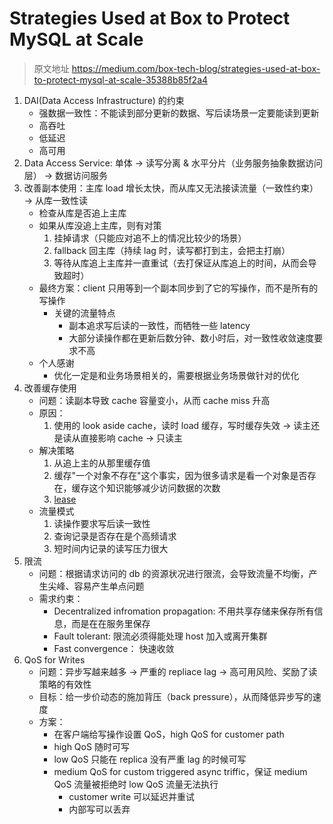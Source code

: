 # Strategies Used at Box to Protect MySQL at Scale
> 原文地址 https://medium.com/box-tech-blog/strategies-used-at-box-to-protect-mysql-at-scale-35388b85f2a4

1. DAI(Data Access Infrastructure) 的约束
    - 强数据一致性：不能读到部分更新的数据、写后读场景一定要能读到更新
    - 高吞吐
    - 低延迟
    - 高可用
2. Data Access Service: 单体 -> 读写分离 & 水平分片（业务服务抽象数据访问层） -> 数据访问服务
3. 改善副本使用：主库 load 增长太快，而从库又无法接读流量（一致性约束） -> 从库一致性读
    - 检查从库是否追上主库
    - 如果从库没追上主库，则有对策
        1. 挂掉请求（只能应对追不上的情况比较少的场景）
        2. fallback 回主库（持续 lag 时，读写都打到主，会把主打崩）
        3. 等待从库追上主库并一直重试（去打保证从库追上的时间，从而会导致超时）
    - 最终方案：client 只用等到一个副本同步到了它的写操作，而不是所有的写操作
        - 关键的流量特点
            - 副本追求写后读的一致性，而牺牲一些 latency
            - 大部分读操作都在更新后数分钟、数小时后，对一致性收敛速度要求不高
    - 个人感谢
        - 优化一定是和业务场景相关的，需要根据业务场景做针对的优化
4. 改善缓存使用
    - 问题：读副本导致 cache 容量变小，从而 cache miss 升高
    - 原因：
        1. 使用的 look aside cache，读时 load 缓存，写时缓存失效 -> 读主还是读从直接影响 cache -> 只读主
    - 解决策略
        1. 从追上主的从那里缓存值
        2. 缓存"一个对象不存在"这个事实，因为很多请求是看一个对象是否存在，缓存这个知识能够减少访问数据的次数
        3. [lease](http://www.cs.utah.edu/~stutsman/cs6963/public/papers/memcached.pdf)
    - 流量模式
        1. 读操作要求写后读一致性
        2. 查询记录是否存在是个高频请求
        3. 短时间内记录的读写压力很大
5. 限流
    - 问题：根据请求访问的 db 的资源状况进行限流，会导致流量不均衡，产生尖峰、容易产生单点问题
    - 需求约束：
        - Decentralized infromation propagation: 不用共享存储来保存所有信息，而是在在服务里保存
        - Fault tolerant: 限流必须得能处理 host 加入或离开集群
        - Fast convergence： 快速收敛
6. QoS for Writes
    - 问题：异步写越来越多 -> 严重的 repliace lag -> 高可用风险、奖励了读策略的有效性
    - 目标：给一步价动态的施加背压（back pressure），从而降低异步写的速度
    - 方案：
        - 在客户端给写操作设置 QoS，high QoS for customer path
        - high QoS 随时可写
        - low QoS 只能在 replica 没有严重 lag 的时候可写
        - medium QoS for custom triggered async triffic，保证 medium QoS 流量被拒绝时 low QoS 流量无法执行
            - customer write 可以延迟并重试
            - 内部写可以丢弃
